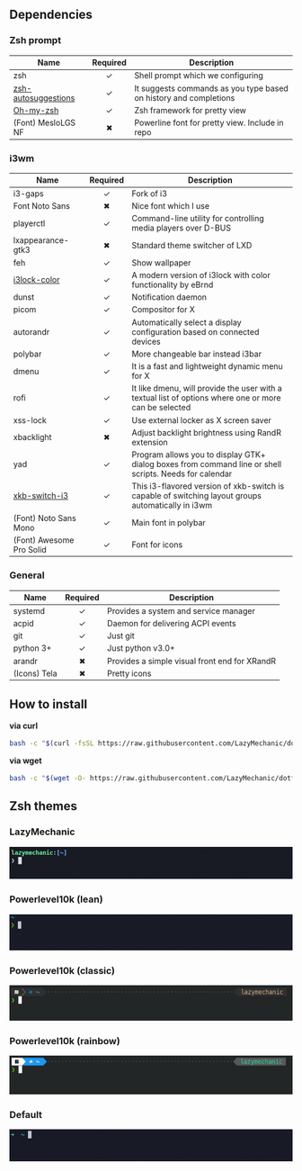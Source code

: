 ## Dependencies

### Zsh prompt
| Name                                                                                           | Required | Description                                                       |
|------------------------------------------------------------------------------------------------|:--------:|-------------------------------------------------------------------|
| zsh                                                                                            | ✓        | Shell prompt which we configuring                                 |
| [zsh-autosuggestions](https://github.com/zsh-users/zsh-autosuggestions/blob/master/INSTALL.md) | ✓        | It suggests commands as you type based on history and completions |
| [Oh-my-zsh](https://github.com/ohmyzsh/ohmyzsh)                                                | ✓        | Zsh framework for pretty view                                     |
| (Font) MesloLGS NF                                                                             | ✖        | Powerline font for pretty view. Include in repo                   |


### i3wm
| Name                                                                | Required | Description                                                                                             |
|---------------------------------------------------------------------|:--------:|---------------------------------------------------------------------------------------------------------|
| i3-gaps                                                             | ✓        | Fork of i3                                                                                              |
| Font Noto Sans                                                      | ✖        | Nice font which I use                                                                                   |
| playerctl                                                           | ✓        | Command-line utility for controlling media players over D-BUS                                           |
| lxappearance-gtk3                                                   | ✖        | Standard theme switcher of LXD                                                                          |
| feh                                                                 | ✓        | Show wallpaper                                                                                          |
| [i3lock-color](https://github.com/Raymo111/i3lock-color)            | ✓        | A modern version of i3lock with color functionality by eBrnd                                            |
| dunst                                                               | ✓        | Notification daemon                                                                                     |
| picom                                                               | ✓        | Compositor for X                                                                                        |
| autorandr                                                           | ✓        | Automatically select a display configuration based on connected devices                                 |
| polybar                                                             | ✓        | More changeable bar instead i3bar                                                                       |
| dmenu                                                               | ✓        | It is a fast and lightweight dynamic menu for X                                                         |
| rofi                                                                | ✓        | It like dmenu, will provide the user with a textual list of options where one or more can be selected   |
| xss-lock                                                            | ✓        | Use external locker as X screen saver                                                                   |
| xbacklight                                                          | ✖        | Adjust backlight brightness using RandR extension                                                       |
| yad                                                                 | ✓        | Program allows you to display GTK+ dialog boxes from command line or shell scripts. Needs for calendar  |
| [xkb-switch-i3](https://github.com/zebradil/xkb-switch-i3)          | ✓        | This i3-flavored version of xkb-switch is capable of switching layout groups automatically in i3wm      |
| (Font) Noto Sans Mono                                               | ✓        | Main font in polybar                                                                                    |
| (Font) Awesome Pro Solid                                            | ✓        | Font for icons                                                                                          |



### General
| Name            | Required | Description                                                             | 
|-----------------|:--------:|-------------------------------------------------------------------------| 
| systemd         | ✓        | Provides a system and service manager                                   | 
| acpid           | ✓        | Daemon for delivering ACPI events                                       | 
| git             | ✓        | Just git                                                                | 
| python 3+       | ✓        | Just python v3.0+                                                       | 
| arandr          | ✖        | Provides a simple visual front end for XRandR                           | 
| (Icons) Tela    | ✖        | Pretty icons                                                            | 


## How to install 
 **via curl**
 ```bash
bash -c "$(curl -fsSL https://raw.githubusercontent.com/LazyMechanic/dotfiles/master/install/install-dotfiles.sh) ${ZSH_CUSTOM:-~/.oh-my-zsh/custom}"
 ```

**via wget** 
```bash
bash -c "$(wget -O- https://raw.githubusercontent.com/LazyMechanic/dotfiles/master/install/install-dotfiles.sh) ${ZSH_CUSTOM:-~/.oh-my-zsh/custom}" 
```

## Zsh themes
### LazyMechanic
![LazyMechanic](./docs/lazymechanic.png)
### Powerlevel10k (lean)
![Powerlevel10k_lean](./docs/p10k.lean.png)
### Powerlevel10k (classic)
![Powerlevel10k_classic](./docs/p10k.classic.png)
### Powerlevel10k (rainbow)
![Powerlevel10k_rainbow](./docs/p10k.rainbow.png)
### Default
![Default](./docs/default.png)
